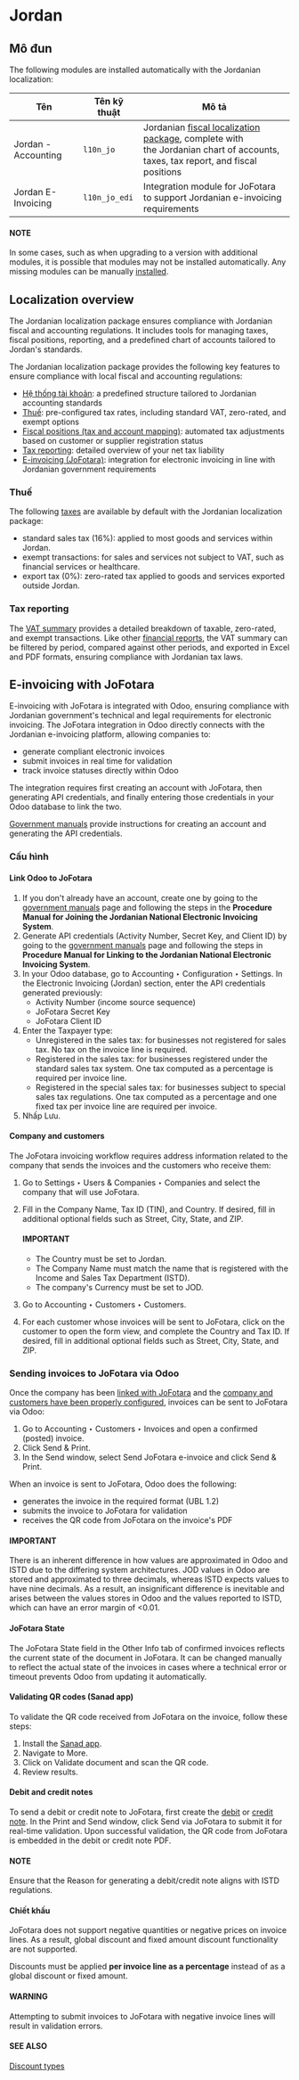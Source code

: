 # Jordan

<a id="localizations-jordan-configuration-modules"></a>

## Mô đun

The following modules are installed automatically with the Jordanian localization:

| Tên                 | Tên kỹ thuật   | Mô tả                                                                                                                                                                                         |
|---------------------|----------------|-----------------------------------------------------------------------------------------------------------------------------------------------------------------------------------------------|
| Jordan - Accounting | `l10n_jo`      | Jordanian [fiscal localization package](../fiscal_localizations.md#fiscal-localizations-packages), complete with<br/>the Jordanian chart of accounts, taxes, tax report, and fiscal positions |
| Jordan E-Invoicing  | `l10n_jo_edi`  | Integration module for JoFotara to support Jordanian e-invoicing requirements                                                                                                                 |

#### NOTE
In some cases, such as when upgrading to a version with additional modules, it is possible that
modules may not be installed automatically. Any missing modules can be manually [installed](../../general/apps_modules.md#general-install).

<a id="localizations-jordan-specifics"></a>

## Localization overview

The Jordanian localization package ensures compliance with Jordanian fiscal and accounting
regulations. It includes tools for managing taxes, fiscal positions, reporting, and a predefined
chart of accounts tailored to Jordan's standards.

The Jordanian localization package provides the following key features to ensure compliance with
local fiscal and accounting regulations:

- [Hệ thống tài khoản](../accounting/get_started/chart_of_accounts.md): a predefined structure tailored to Jordanian
  accounting standards
- [Thuế](#localizations-jordan-taxes): pre-configured tax rates, including standard VAT, zero-rated,
  and exempt options
- [Fiscal positions (tax and account mapping)](../accounting/taxes/fiscal_positions.md): automated tax adjustments based on customer or
  supplier registration status
- [Tax reporting](#localizations-jordan-tax-reporting): detailed overview of your net tax liability
- [E-invoicing (JoFotara)](#localizations-jordan-jofotara): integration for electronic invoicing
  in line with Jordanian government requirements

<a id="localizations-jordan-taxes"></a>

### Thuế

The following [taxes](../accounting/taxes.md) are available by default with the Jordanian
localization package:

- standard sales tax (16%): applied to most goods and services within Jordan.
- exempt transactions: for sales and services not subject to VAT, such as financial services or
  healthcare.
- export tax (0%): zero-rated tax applied to goods and services exported outside Jordan.

<a id="localizations-jordan-tax-reporting"></a>

### Tax reporting

The [VAT summary](../accounting/reporting/tax_returns.md) provides a detailed breakdown of
taxable, zero-rated, and exempt transactions. Like other [financial reports](../accounting/reporting.md), the VAT summary can be filtered by period, compared against other
periods, and exported in Excel and PDF formats, ensuring compliance with Jordanian tax laws.

<a id="localizations-jordan-jofotara"></a>

## E-invoicing with JoFotara

E-invoicing with JoFotara is integrated with Odoo, ensuring compliance with Jordanian government's
technical and legal requirements for electronic invoicing. The JoFotara integration in Odoo directly
connects with the Jordanian e-invoicing platform, allowing companies to:

- generate compliant electronic invoices
- submit invoices in real time for validation
- track invoice statuses directly within Odoo

The integration requires first creating an account with JoFotara, then generating API credentials,
and finally entering those credentials in your Odoo database to link the two.

[Government manuals](https://istd.gov.jo/EN/List/Electronic_billing_User_Manual) provide instructions for creating an account and generating the API
credentials.

<a id="localizations-jordan-jofotara-configuration"></a>

### Cấu hình

<a id="localizations-jordan-linking-jofotara"></a>

#### Link Odoo to JoFotara

1. If you don't already have an account, create one by going to the [government manuals](https://istd.gov.jo/EN/List/Electronic_billing_User_Manual)
   page and following the steps in the **Procedure Manual for Joining the Jordanian National
   Electronic Invoicing System**.
2. Generate API credentials (Activity Number, Secret Key, and Client ID) by going to the [government
   manuals](https://istd.gov.jo/EN/List/Electronic_billing_User_Manual) page and following the steps in **Procedure Manual for Linking to the
   Jordanian National Electronic Invoicing System**.
3. In your Odoo database, go to Accounting ‣ Configuration ‣ Settings. In the
   Electronic Invoicing (Jordan) section, enter the API credentials generated
   previously:
   - Activity Number (income source sequence)
   - JoFotara Secret Key
   - JoFotara Client ID
4. Enter the Taxpayer type:
   - Unregistered in the sales tax: for businesses not registered for sales tax. No tax
     on the invoice line is required.
   - Registered in the sales tax: for businesses registered under the standard sales tax
     system. One tax computed as a percentage is required per invoice line.
   - Registered in the special sales tax: for businesses subject to special sales tax
     regulations. One tax computed as a percentage and one fixed tax per invoice line are required
     per invoice.
5. Nhấp Lưu.

<a id="localizations-jordan-company-and-contacts"></a>

#### Company and customers

The JoFotara invoicing workflow requires address information related to the company that sends the
invoices and the customers who receive them:

1. Go to Settings ‣ Users & Companies ‣ Companies and select the company that
   will use JoFotara.
2. Fill in the Company Name, Tax ID (TIN), and Country. If
   desired, fill in additional optional fields such as Street, City,
   State, and ZIP.

   #### IMPORTANT
   - The Country must be set to Jordan.
   - The Company Name must match the name that is registered with the Income and
     Sales Tax Department (ISTD).
   - The company's Currency must be set to JOD.
3. Go to Accounting ‣ Customers ‣ Customers.
4. For each customer whose invoices will be sent to JoFotara, click on the customer to open the form
   view, and complete the Country and Tax ID. If desired, fill in additional
   optional fields such as Street, City, State, and
   ZIP.

<a id="localizations-jordan-sending-invoices"></a>

### Sending invoices to JoFotara via Odoo

Once the company has been [linked with JoFotara](#localizations-jordan-linking-jofotara) and
the [company and customers have been properly configured](#localizations-jordan-company-and-contacts), invoices can be sent to JoFotara via Odoo:

1. Go to Accounting ‣ Customers ‣ Invoices and open a confirmed (posted)
   invoice.
2. Click Send & Print.
3. In the Send window, select Send JoFotara e-invoice and click
   Send & Print.

When an invoice is sent to JoFotara, Odoo does the following:

- generates the invoice in the required format (UBL 1.2)
- submits the invoice to JoFotara for validation
- receives the QR code from JoFotara on the invoice's PDF

#### IMPORTANT
There is an inherent difference in how values are approximated in Odoo and ISTD due to the
differing system architectures. JOD values in Odoo are stored and approximated to three decimals,
whereas ISTD expects values to have nine decimals. As a result, an insignificant difference is
inevitable and arises between the values stores in Odoo and the values reported to ISTD, which
can have an error margin of <0.01.

<a id="localizations-jordan-jofotara-state"></a>

#### JoFotara State

The JoFotara State field in the Other Info tab of confirmed invoices
reflects the current state of the document in JoFotara. It can be changed manually to reflect the
actual state of the invoices in cases where a technical error or timeout prevents Odoo from updating
it automatically.

<a id="localizations-jordan-qr-codes"></a>

#### Validating QR codes (Sanad app)

To validate the QR code received from JoFotara on the invoice, follow these steps:

1. Install the [Sanad app](https://www.sanad.gov.jo/Default/en).
2. Navigate to More.
3. Click on Validate document and scan the QR code.
4. Review results.

<a id="localizations-jordan-debit-credit"></a>

#### Debit and credit notes

To send a debit or credit note to JoFotara, first create the [debit](../accounting/customer_invoices/credit_notes.md#accounting-credit-notes-issue-debit-note) or [credit note](../accounting/customer_invoices/credit_notes.md#accounting-credit-notes-issue-credit-note). In the Print and Send window, click
Send via JoFotara to submit it for real-time validation. Upon successful validation, the
QR code from JoFotara is embedded in the debit or credit note PDF.

#### NOTE
Ensure that the Reason for generating a debit/credit note aligns with ISTD
regulations.

<a id="localizations-jordan-discounts"></a>

#### Chiết khấu

JoFotara does not support negative quantities or negative prices on invoice lines. As a result,
global discount and fixed amount discount functionality are not supported.

Discounts must be applied **per invoice line as a percentage** instead of as a global discount or
fixed amount.

#### WARNING
Attempting to submit invoices to JoFotara with negative invoice lines will result in validation
errors.

#### SEE ALSO
[Discount types](../../sales/sales/products_prices/prices/pricing.md#sales-pricing-discount-button)
